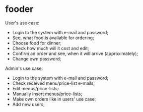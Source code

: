 # fooder

User's use case:
- Login to the system with e-mail and password;
- See, what food is available for ordering;
- Choose food for dinner;
- Check how much will it cost and edit;
- Confirm an order and see, when it will arrive (approximately);
- Change own password;

Admin's use case:
- Login to the system with e-mail and password;
- Check received menu/price-list e-mails;
- Edit menus/price-lists;
- Manually insert menus/price-lists;
- Make own orders like in users' use case;
- Add new users;